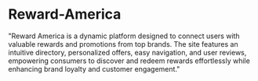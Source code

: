 # Reward-America
"Reward America is a dynamic platform designed to connect users with valuable rewards and promotions from top brands. The site features an intuitive directory, personalized offers, easy navigation, and user reviews, empowering consumers to discover and redeem rewards effortlessly while enhancing brand loyalty and customer engagement."
